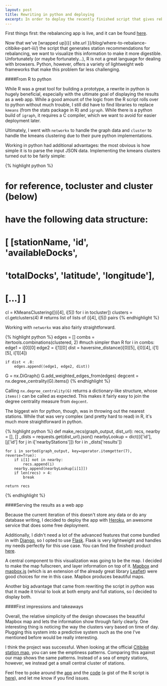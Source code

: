 ```yaml
---
layout: post
title: Rewriting in python and deploying
excerpt: In order to deploy the recently finished script that gives rebalancing recommendations as a web application, we first have to rewrite the R script in python.
---
```


First things first: the rebalancing app is live, and it can be found [here](http://citibike-rebalancing.herokuapp.com).

Now that we've [wrapped up]({{ site.url }}/blog/where-to-rebalance-citibike-part-iii/) the script that generates station recommendations for rebalancing, we want to visualize this information to make it more digestible. Unfortunately (or maybe fortunately...), R is not a great language for dealing with browsers. Python, however, offers a variety of lightweight web frameworks that make this problem far less challenging.

####From R to python

While R was a great tool for building a prototype, a rewrite in python is hugely beneficial, especially with the ultimate goal of displaying the results as a web app. While a good amount of the logic from the R script rolls over to python without much trouble, I still did have to find libraries to replace `kmeans` (from the stats package in R) and `igraph`. While there is a python build of `igraph`, it requires a C compiler, which we want to avoid for easier deployment later.

Ultimately, I went with `networkx` to handle the graph data and `cluster` to handle the kmeans clustering due to their pure python implementations.

Working in python had additional advantages: the most obvious is how simple it is to parse the input JSON data. Implementing the kmeans clusters turned out to be fairly simple:

{% highlight python %}
# for reference, tocluster and cluster (below)
# have the following data structure:

# [ [stationName, 'id', 'availableDocks',
#  'totalDocks', 'latitude', 'longitude'],
# [...] ]


cl = KMeansClustering([(i[4], i[5]) for i in tocluster])
clusters = cl.getclusters(4) # returns list of lists of (i[4], i[5]) pairs
{% endhighlight %}

Working with `networkx` was also fairly straightforward.

{% highlight python %}
edges = []
combs = itertools.combinations(clustered, 2) #much simpler than R
for i in combs:
    edge1 = i[0][0]
    edge2 = i[1][0]
    dist = haversine_distance(i[0][5], i[0][4],
                              i[1][5], i[1][4])

    if dist < .8:
        edges.append((edge1, edge2, dist))

G = nx.DiGraph()
G.add_weighted_edges_from(edges)
degcent = nx.degree_centrality(G).items()
{% endhighlight %}

Calling `nx.degree_centrality(G)` returns a dictionary-like structure, whose `items()` can be called as expected. This makes it fairly easy to join the degree centrality measure from `degcent`.

The biggest win for python, though, was in throwing out the nearest stations. While that was very complex (and pretty hard to read) in R, it's much more straightforward in python.

{% highlight python %}
def make_recs(graph_output, dist_url):
    recs, nearby = [], []
    _dists = requests.get(dist_url).json()
    nearbyLookup = dict((i['id'], [j['id'] for j in i['nearbyStations']]) for i in _dists['results'])

    for i in sorted(graph_output, key=operator.itemgetter(7), reverse=True):
        if i[1] not in nearby:
            recs.append(i)
        nearby.append(nearbyLookup[i[1]])
        if len(recs) > 4:
            break

    return recs
{% endhighlight %}

####Serving the results as a web app

Because the current iteration of this doesn't store any data or do any database writing, I decided to deploy the app with [Heroku](http://heroku.com), an awesome service that does some free deployment.

Additionally, I didn't need a lot of the advanced features that come bundled in with [Django](https://www.djangoproject.com/), so I opted to use [Flask](http://flask.pocoo.org). Flask is very lightweight and handles my needs perfectly for this use case. You can find the finished product [here](http://citibike-rebalancing.herokuapp.com).

A central component to this visualization was going to be the map. I decided to make the map fullscreen, and layer information on top of it. [Mapbox](http://mapbox.com) and [mapbox.js](http://mapbox.com/mapbox.js/) (which is an extension of the already great library [Leaflet](http://leafletjs.com)) were good choices for me in this case. Mapbox produces beautiful maps.

Another big advantage that came from rewriting the script in python was that it made it trivial to look at both empty and full stations, so I decided to display both.

####First impressions and takeaways

Overall, the relative simplicity of the design showcases the beautiful Mapbox map and lets the information show through fairly clearly. One interesting thing is noticing the way the clusters vary based on time of day. Plugging this system into a predictive system such as the one I've mentioned before would be really interesting.

I think the project was successful. When looking at the official [Citibike station map](http://citibikenyc.com/stations), you can see the emptiness patterns. Comparing this against our map shows the same patterns. Instead of a sea of empty stations, however, we instead get a small central cluster of stations.

Feel free to poke around the [app](http://citibike-rebalancing.herokuapp.com) and the [code](https://github.com/bsmithgall/citibike) (a gist of the R script is [here](https://gist.github.com/bsmithgall/7595417)), and let me know if you find issues.
